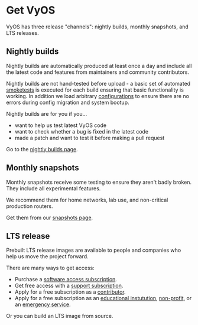 # Get VyOS

VyOS has three release "channels": nightly builds, monthly snapshots, and LTS releases.

## Nightly builds

Nightly builds are automatically produced at least once a day and include all the latest
code and features from maintainers and community contributors.

Nightly builds are not hand-tested before upload - a basic set of automated
[smoketests](https://github.com/vyos/vyos-1x/tree/current/smoketest/scripts/cli) is executed
for each build ensuring that basic functionality is working. In addition we load arbitrary
[configurations](https://github.com/vyos/vyos-1x/tree/current/smoketest/configs) to ensure
there are no errors during config migration and system bootup.

Nightly builds are for you if you...

* want to help us test latest VyOS code
* want to check whether a bug is fixed in the latest code
* made a patch and want to test it before making a pull request

Go to the [nightly builds page](/get/nightly-builds).

## Monthly snapshots

Monthly snapshots receive some testing to ensure they aren't badly broken.
They include all experimental features.

We recommend them for home networks, lab use, and non-critical production routers.

Get them from our [snapshots page](/get/snapshots).

## LTS release

Prebuilt LTS release images are available to people and companies who help us move the project
forward.

There are many ways to get access:

* Purchase a [software access subscription](https://vyos.io/subscriptions/software/).
* Get free access with a [support subscription](https://vyos.io/subscriptions/support/).
* Apply for a free subscription as a [contributor](/get/contributor-subscriptions).
* Apply for a free subscription as an
  [educational instutution](https://vyos.io/community/for-educational-institutions/),
  [non-profit](https://vyos.io/community/for-non-commercial-organizations/), or an
  [emergency service](http://vyos.io/community/for-first-responders/).

Or you can build an LTS image from source.
